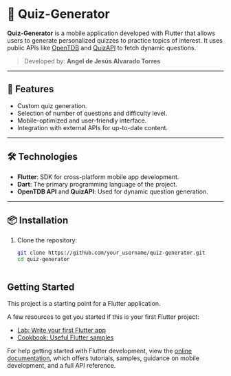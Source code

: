 # 📱 Quiz-Generator

**Quiz-Generator** is a mobile application developed with Flutter that allows users to generate personalized quizzes to practice topics of interest. It uses public APIs like [OpenTDB](https://opentdb.com/) and [QuizAPI](https://quizapi.io/) to fetch dynamic questions.

> Developed by: **Angel de Jesús Alvarado Torres**

---

## 🚀 Features

- Custom quiz generation.
- Selection of number of questions and difficulty level.
- Mobile-optimized and user-friendly interface.
- Integration with external APIs for up-to-date content.

---

## 🛠️ Technologies

- **Flutter**: SDK for cross-platform mobile app development.
- **Dart**: The primary programming language of the project.
- **OpenTDB API** and **QuizAPI**: Used for dynamic question generation.

---

## 📦 Installation

1. Clone the repository:
   ```bash
   git clone https://github.com/your_username/quiz-generator.git
   cd quiz-generator



## Getting Started

This project is a starting point for a Flutter application.

A few resources to get you started if this is your first Flutter project:

- [Lab: Write your first Flutter app](https://docs.flutter.dev/get-started/codelab)
- [Cookbook: Useful Flutter samples](https://docs.flutter.dev/cookbook)

For help getting started with Flutter development, view the
[online documentation](https://docs.flutter.dev/), which offers tutorials,
samples, guidance on mobile development, and a full API reference.
